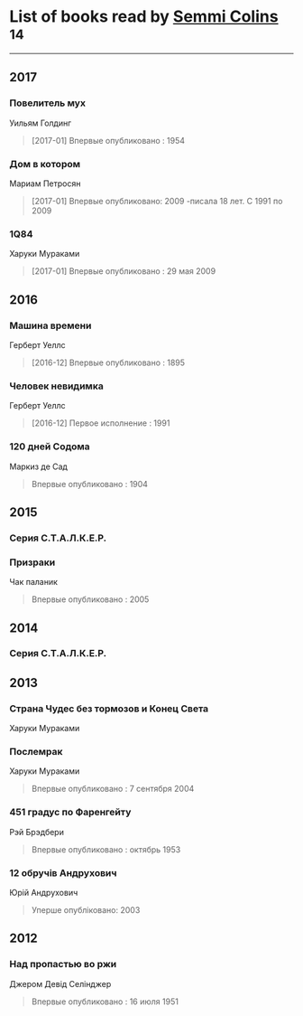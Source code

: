 # List of books read by [Semmi Colins ](https://plus.google.com/100632786848817999592)<sup>14</sup>
---

## 2017

### Повелитель мух
Уильям Голдинг
> [2017-01] Впервые опубликовано : 1954


### Дом в котором
Мариам Петросян
> [2017-01] Впервые опубликовано: 2009
> -писала 18 лет. С 1991 по 2009


### 1Q84
Харуки Мураками
> [2017-01] Впервые опубликовано : 29 мая 2009



## 2016

### Машина времени
Герберт Уеллс
> [2016-12] Впервые опубликовано : 1895


### Человек невидимка
Герберт Уеллс
> [2016-12] Первое исполнение : 1991


### 120 дней Содома
Маркиз де Сад
> Впервые опубликовано : 1904



## 2015

### Серия С.Т.А.Л.К.Е.Р.


### Призраки
Чак паланик
> Впервые опубликовано : 2005



## 2014

### Серия С.Т.А.Л.К.Е.Р.



## 2013

### Страна Чудес без тормозов и Конец Света
Харуки Мураками


### Послемрак
Харуки Мураками
> Впервые опубликовано : 7 сентября 2004


### 451 градус по Фаренгейту
Рэй Брэдбери
> Впервые опубликовано : октябрь 1953


### 12 обручів Андрухович
Юрій Андрухович
> Уперше опубліковано: 2003



## 2012

### Над пропастью во ржи
Джером Девід Селінджер
> Впервые опубликовано : 16 июля 1951



